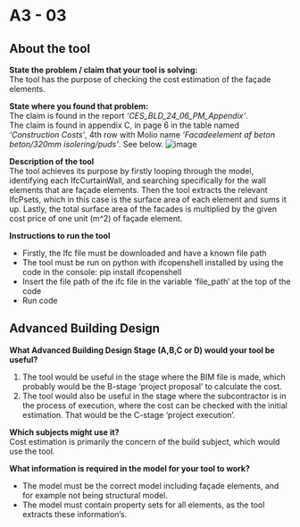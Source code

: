 # A3 - 03

## About the tool

**State the problem / claim that your tool is solving:**  
The tool has the purpose of checking the cost estimation of the façade elements.

**State where you found that problem:**  
The claim is found in the report *‘CES_BLD_24_06_PM_Appendix’*.  
The claim is found in appendix C, in page 6 in the table named *‘Construction Costs’*, 4th row with Molio name *‘Facadeelement af beton beton/320mm isolering/puds’*. See below.
![image](https://github.com/user-attachments/assets/853f70c4-6757-486a-ad80-979c173fcab5)

**Description of the tool**  
The tool achieves its purpose by firstly looping through the model, identifying each IfcCurtainWall, and searching specifically for the wall elements that are façade elements. Then the tool extracts the relevant IfcPsets, which in this case is the surface area of each element and sums it up. Lastly, the total surface area of the facades is multiplied by the given cost price of one unit (m^2) of façade element.

**Instructions to run the tool**  
* Firstly, the Ifc file must be downloaded and have a known file path  
* The tool must be run on python with ifcopenshell installed by using the code in the console: pip install ifcopenshell  
* Insert the file path of the ifc file in the variable ‘file_path’ at the top of the code  
* Run code

## Advanced Building Design

**What Advanced Building Design Stage (A,B,C or D) would your tool be useful?**  
1. The tool would be useful in the stage where the BIM file is made, which probably would be the B-stage ‘project proposal’ to calculate the cost.  
2. The tool would also be useful in the stage where the subcontractor is in the process of execution, where the cost can be checked with the initial estimation. That would be the C-stage ‘project execution’.

**Which subjects might use it?**  
Cost estimation is primarily the concern of the build subject, which would use the tool.

**What information is required in the model for your tool to work?**  
* The model must be the correct model including façade elements, and for example not being structural model.
* The model must contain property sets for all elements, as the tool extracts these information’s.





